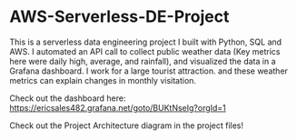 # AWS-Serverless-DE-Project
This is a serverless data engineering project I built with Python, SQL and AWS. I automated an API call to collect public weather data (Key metrics here were daily high, average, and rainfall), and visualized the data in a Grafana dashboard. I work for a large tourist attraction. and these weather metrics can explain changes in monthly visitation.

Check out the dashboard here: https://ericsales482.grafana.net/goto/BUKtNseIg?orgId=1

Check out the Project Architecture diagram in the project files!
